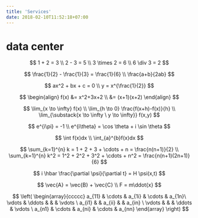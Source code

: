 ```yaml
---
title: 'Services'
date: 2018-02-10T11:52:18+07:00
---
```


# data center

$$
1 + 2 = 3 \\
2 - 3 = 5 \\
3 \times 2 = 6 \\
6 \div 3 = 2
$$


$$
\frac{1}{2} - \frac{1}{3} = \frac{1}{6} \\
\frac{a+b}{2ab}
$$


$$
ax^2 + bx + c = 0 \\
y = x^{\frac{1}{2}}
$$


$$
\begin{align}
f(x) &= x^2+3x+2 \\
&= (x+1)(x+2)
\end{align}
$$

$$
\lim_{x \to \infty} f(x) \\
\lim_{h \to 0} \frac{f(x+h)-f(x)}{h} \\
\lim_{\substack{x \to \infty \ y \to \infty}} f(x,y)
$$


$$
e^{i\pi} = -1 \\
e^{i\theta} = \cos \theta + i \sin \theta
$$


$$
\int f(x)dx \\
\int_{a}^{b}f(x)dx
$$


$$
\sum_{k=1}^{n} k = 1 + 2 + 3 + \cdots + n = \frac{n(n+1)}{2} \\
\sum_{k=1}^{n} k^2 = 1^2 + 2^2 + 3^2 + \cdots + n^2 = \frac{n(n+1)(2n+1)}{6}
$$


$$
i \hbar \frac{\partial \psi}{\partial t} = H \psi(x,t)
$$


$$
\vec{A} = \vec{B} + \vec{C} \\
F = m\ddot{x}
$$



$$
\left(
\begin{array}{ccccc}
a_{11} & \cdots & a_{1i} & \cdots & a_{1n}\
\vdots & \ddots & & & \vdots \
a_{i1} & & a_{ii} & & a_{in} \
\vdots & & & \ddots & \vdots \
a_{n1} & \cdots & a_{ni} & \cdots & a_{nn}
\end{array}
\right)
$$